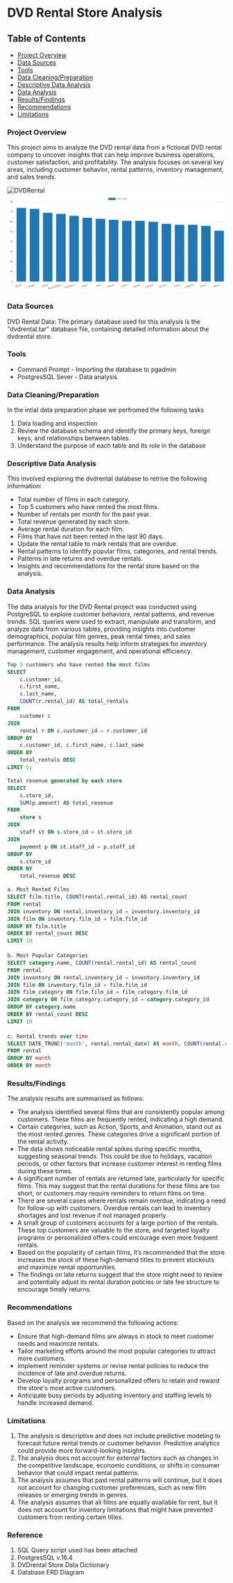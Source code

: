 # DVD Rental Store Analysis


## Table of Contents
- [Project Overview](#project-overview)
- [Data Sources](#data-sources)
- [Tools](#tools)
- [Data Cleaning/Preparation](#data-cleaningpreparation)
- [Descriptive Data Analysis](#descriptive-data-analysis)
- [Data Analysis](#data-analysis)
- [Results/Findings](#resultsfindings)
- [Recommendations](#recommendations)
- [Limitations](#limitations)


### Project Overview

This project aims to analyze the DVD rental data from a fictional DVD rental company to uncover insights that can help improve business operations, customer satisfaction, and profitability. The analysis focuses on several key areas, including customer behavior, rental patterns, inventory management, and sales trends.

![DVDRental](https://github.com/user-attachments/assets/7bcbeba9-dfa2-41a8-9659-d1072bf75af8)
![Total Number of Films](DVDRental.png)

### Data Sources

DVD Rental Data: The primary database used for this analysis is the "dvdrental.tar" database file, containing detailed information about the dvdrental store.


### Tools

- Command Prompt - Importing the database to pgadmin
- PostgresSQL Sever - Data analysis


### Data Cleaning/Preparation

In the intial data preparation phase we perfromed the following tasks
1. Data loading and inspection
2. Review the database schema and identify the primary keys, foreign keys, and relationships between tables.
3. Understand the purpose of each table and its role in the database


### Descriptive Data Analysis

This involved exploring the dvdrental database to retrive the following information:
- Total number of films in each category.
- Top 5 customers who have rented the most films.
- Number of rentals per month for the past year.
- Total revenue generated by each store.
- Average rental duration for each film.
- Films that have not been rented in the last 90 days.
- Update the rental table to mark rentals that are overdue.
- Rental patterns to identify popular films, categories, and rental trends.
- Patterns in late returns and overdue rentals.
- Insights and recommendations for the rental store based on the analysis.


### Data Analysis

The data analysis for the DVD Rental project was conducted using PostgreSQL to explore customer behaviors, rental patterns, and revenue trends. SQL queries were used to extract, manipulate and transform, and analyze data from various tables, providing insights into customer demographics, popular film genres, peak rental times, and sales performance. The analysis results help inform strategies for inventory management, customer engagement, and operational efficiency.

```sql
Top 5 customers who have rented the most films
SELECT 
    c.customer_id,
    c.first_name,
    c.last_name,
    COUNT(r.rental_id) AS total_rentals
FROM 
    customer c
JOIN 
    rental r ON c.customer_id = r.customer_id
GROUP BY 
    c.customer_id, c.first_name, c.last_name
ORDER BY 
    total_rentals DESC
LIMIT 5;
```
```sql
Total revenue generated by each store
SELECT 
    s.store_id,
    SUM(p.amount) AS total_revenue
FROM 
    store s
JOIN 
    staff st ON s.store_id = st.store_id
JOIN 
    payment p ON st.staff_id = p.staff_id
GROUP BY 
    s.store_id
ORDER BY 
    total_revenue DESC
```
```sql
a. Most Rented Films
SELECT film.title, COUNT(rental.rental_id) AS rental_count
FROM rental
JOIN inventory ON rental.inventory_id = inventory.inventory_id
JOIN film ON inventory.film_id = film.film_id
GROUP BY film.title
ORDER BY rental_count DESC
LIMIT 10

b. Most Popular Categories
SELECT category.name, COUNT(rental.rental_id) AS rental_count
FROM rental
JOIN inventory ON rental.inventory_id = inventory.inventory_id
JOIN film ON inventory.film_id = film.film_id
JOIN film_category ON film.film_id = film_category.film_id
JOIN category ON film_category.category_id = category.category_id
GROUP BY category.name
ORDER BY rental_count DESC
LIMIT 10

c. Rental trends over time
SELECT DATE_TRUNC('month', rental.rental_date) AS month, COUNT(rental.rental_id) AS rental_count
FROM rental
GROUP BY month
ORDER BY month
```

### Results/Findings

The analysis results are summarised as follows:
- The analysis identified several films that are consistently popular among customers. These films are frequently rented, indicating a high demand.
- Certain categories, such as Action, Sports, and Animation, stand out as the most rented genres. These categories drive a significant portion of the rental activity.
- The data shows noticeable rental spikes during specific months, suggesting seasonal trends. This could be due to holidays, vacation periods, or other factors that increase customer interest in renting films during these times.
- A significant number of rentals are returned late, particularly for specific films. This may suggest that the rental durations for these films are too short, or customers may require reminders to return films on time.
- There are several cases where rentals remain overdue, indicating a need for follow-up with customers. Overdue rentals can lead to inventory shortages and lost revenue if not managed properly.
- A small group of customers accounts for a large portion of the rentals. These top customers are valuable to the store, and targeted loyalty programs or personalized offers could encourage even more frequent rentals.
- Based on the popularity of certain films, it’s recommended that the store increases the stock of these high-demand titles to prevent stockouts and maximize rental opportunities.
- The findings on late returns suggest that the store might need to review and potentially adjust its rental duration policies or late fee structure to encourage timely returns.


### Recommendations

Based on the analysis we recommend the following actions:
- Ensure that high-demand films are always in stock to meet customer needs and maximize rentals.
- Tailor marketing efforts around the most popular categories to attract more customers.
- Implement reminder systems or revise rental policies to reduce the incidence of late and overdue returns.
- Develop loyalty programs and personalized offers to retain and reward the store's most active customers.
- Anticipate busy periods by adjusting inventory and staffing levels to handle increased demand.


### Limitations

1. The analysis is descriptive and does not include predictive modeling to forecast future rental trends or customer behavior. Predictive analytics could provide more forward-looking insights.
2. The analysis does not account for external factors such as changes in the competitive landscape, economic conditions, or shifts in consumer behavior that could impact rental patterns.
3. The analysis assumes that past rental patterns will continue, but it does not account for changing customer preferences, such as new film releases or emerging trends in genres.
4. The analysis assumes that all films are equally available for rent, but it does not account for inventory limitations that might have prevented customers from renting certain titles.

### Reference

1. SQL Query script used has been attached
2. PostgresSQL v.16.4
3. DVDrental Store Data Dictionary 
4. Database ERD Diagram
